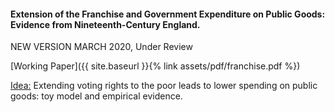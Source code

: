---
---

#### Extension of the Franchise and Government Expenditure on Public Goods: Evidence from Nineteenth-Century England.

NEW VERSION MARCH 2020, Under Review

[Working Paper]({{ site.baseurl }}{% link assets/pdf/franchise.pdf %})

<ins> Idea:</ins> Extending voting rights to the poor leads to lower spending on public goods: toy model and empirical evidence.  
